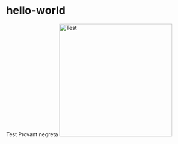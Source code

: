 # hello-world
Test
Provant
<bold>negreta</bold>
<img src='http://e03-elmundo.uecdn.es/assets/multimedia/imagenes/2015/11/13/14474300157302.jpg' alt='Test' width='300' height='300'  />
